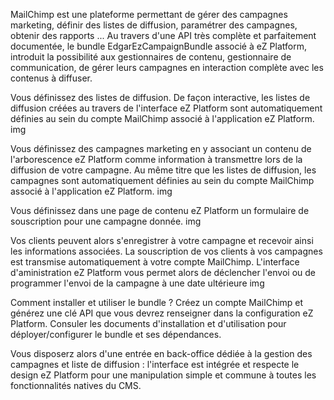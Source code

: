 MailChimp est une plateforme permettant de gérer des campagnes marketing, définir des listes de diffusion, paramétrer des campagnes, obtenir des rapports ... Au travers d'une API très complète et parfaitement documentée, le bundle EdgarEzCampaignBundle associé à eZ Platform, introduit la possibilité aux gestionnaires de contenu, gestionnaire de communication, de gérer leurs campagnes en interaction complète avec les contenus à diffuser.

Vous définissez des listes de diffusion.
De façon interactive, les listes de diffusion créées au travers de l'interface eZ Platform sont automatiquement définies au sein du compte MailChimp associé à l'application eZ Platform.
img

Vous définissez des campagnes marketing en y associant un contenu de l'arborescence eZ Platform comme information à transmettre lors de la diffusion de votre campagne.
Au même titre que les listes de diffusion, les campagnes sont automatiquement définies au sein du compte MailChimp associé à l'application eZ Platform.
img

Vous définissez dans une page de contenu eZ Platform un formulaire de souscription pour une campagne donnée. 
img

Vos clients peuvent alors s'enregistrer à votre campagne et recevoir ainsi les informations associées. 
La souscription de vos clients à vos campagnes est transmise automatiquement à votre compte MailChimp.
L'interface d'aministration eZ Platform vous permet alors de déclencher l'envoi ou de programmer l'envoi de la campagne à une date ultérieure
img


Comment installer et utiliser le bundle ? Créez un compte MailChimp et générez une clé API que vous devrez renseigner dans la configuration eZ Platform.
Consuler les documents d'installation et d'utilisation pour déployer/configurer le bundle et ses dépendances.

Vous disposerz alors d'une entrée en back-office dédiée à la gestion des campagnes et liste de diffusion : l'interface est intégrée et respecte le design eZ Platform pour une manipulation simple et commune à toutes les fonctionnalités natives du CMS.
